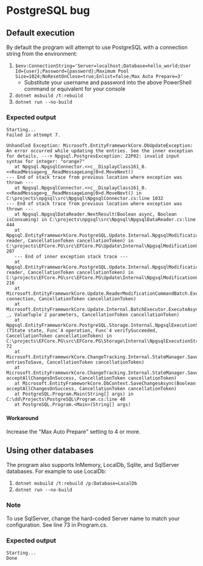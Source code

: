 ﻿# PostgreSQL bug
## Default execution
By default the program will attempt to use PostgreSQL with a connection string from the environment:
1. `$env:ConnectionString='Server=localhost;Database=hello_world;User Id={user};Password={password};Maximum Pool Size=1024;NoResetOnClose=true;Enlist=false;Max Auto Prepare=3'`
    - Substitute your username and password into the above PowerShell command or equivalent for your console
2.  `dotnet msbuild /t:rebuild`
3.  `dotnet run --no-build`

### Expected output
```
Starting...
Failed in attempt 7.

Unhandled Exception: Microsoft.EntityFrameworkCore.DbUpdateException: An error occurred while updating the entries. See the inner exception for details. ---> Npgsql.PostgresException: 22P02: invalid input syntax for integer: "orange7"
   at Npgsql.NpgsqlConnector.<>c__DisplayClass161_0.<<ReadMessage>g__ReadMessageLong|0>d.MoveNext()
--- End of stack trace from previous location where exception was thrown ---
   at Npgsql.NpgsqlConnector.<>c__DisplayClass161_0.<<ReadMessage>g__ReadMessageLong|0>d.MoveNext() in C:\projects\npgsql\src\Npgsql\NpgsqlConnector.cs:line 1032
--- End of stack trace from previous location where exception was thrown ---
   at Npgsql.NpgsqlDataReader.NextResult(Boolean async, Boolean isConsuming) in C:\projects\npgsql\src\Npgsql\NpgsqlDataReader.cs:line 444
   at Npgsql.EntityFrameworkCore.PostgreSQL.Update.Internal.NpgsqlModificationCommandBatch.ConsumeAsync(RelationalDataReader reader, CancellationToken cancellationToken) in C:\projects\EFCore.PG\src\EFCore.PG\Update\Internal\NpgsqlModificationCommandBatch.cs:line 207
   --- End of inner exception stack trace ---
   at Npgsql.EntityFrameworkCore.PostgreSQL.Update.Internal.NpgsqlModificationCommandBatch.ConsumeAsync(RelationalDataReader reader, CancellationToken cancellationToken) in C:\projects\EFCore.PG\src\EFCore.PG\Update\Internal\NpgsqlModificationCommandBatch.cs:line 216
   at Microsoft.EntityFrameworkCore.Update.ReaderModificationCommandBatch.ExecuteAsync(IRelationalConnection connection, CancellationToken cancellationToken)
   at Microsoft.EntityFrameworkCore.Update.Internal.BatchExecutor.ExecuteAsync(DbContext _, ValueTuple`2 parameters, CancellationToken cancellationToken)
   at Npgsql.EntityFrameworkCore.PostgreSQL.Storage.Internal.NpgsqlExecutionStrategy.ExecuteAsync[TState,TResult](TState state, Func`4 operation, Func`4 verifySucceeded, CancellationToken cancellationToken) in C:\projects\EFCore.PG\src\EFCore.PG\Storage\Internal\NpgsqlExecutionStrategy.cs:line 72
   at Microsoft.EntityFrameworkCore.ChangeTracking.Internal.StateManager.SaveChangesAsync(IReadOnlyList`1 entriesToSave, CancellationToken cancellationToken)
   at Microsoft.EntityFrameworkCore.ChangeTracking.Internal.StateManager.SaveChangesAsync(Boolean acceptAllChangesOnSuccess, CancellationToken cancellationToken)
   at Microsoft.EntityFrameworkCore.DbContext.SaveChangesAsync(Boolean acceptAllChangesOnSuccess, CancellationToken cancellationToken)
   at PostgreSQL.Program.Main(String[] args) in C:\dd\Projects\PostgreSQL\Program.cs:line 40
   at PostgreSQL.Program.<Main>(String[] args)
```

#### Workaround
Increase the "Max Auto Prepare" setting to 4 or more.

## Using other databases
The program also supports InMemory, LocalDb, Sqlite, and SqlServer databases. For example to use LocalDb:
1. `dotnet msbuild /t:rebuild /p:Database=LocalDb`
2. `dotnet run --no-build`

### Note
To use SqlServer, change the hard-coded Server name to match your configuration. See line 73 in Program.cs.

### Expected output
```
Starting...
Done
```
